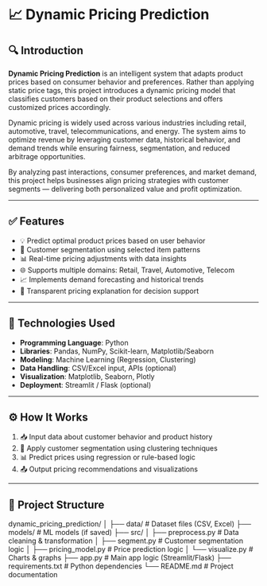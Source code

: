 # 📈 Dynamic Pricing Prediction

## 🔍 Introduction

**Dynamic Pricing Prediction** is an intelligent system that adapts product prices based on consumer behavior and preferences. Rather than applying static price tags, this project introduces a dynamic pricing model that classifies customers based on their product selections and offers customized prices accordingly. 

Dynamic pricing is widely used across various industries including retail, automotive, travel, telecommunications, and energy. The system aims to optimize revenue by leveraging customer data, historical behavior, and demand trends while ensuring fairness, segmentation, and reduced arbitrage opportunities.

By analyzing past interactions, consumer preferences, and market demand, this project helps businesses align pricing strategies with customer segments — delivering both personalized value and profit optimization.

---

## ✅ Features

- 💡 Predict optimal product prices based on user behavior
- 🧠 Customer segmentation using selected item patterns
- 📊 Real-time pricing adjustments with data insights
- 🌐 Supports multiple domains: Retail, Travel, Automotive, Telecom
- 📈 Implements demand forecasting and historical trends
- 🧾 Transparent pricing explanation for decision support

---

## 🧰 Technologies Used

- **Programming Language**: Python  
- **Libraries**: Pandas, NumPy, Scikit-learn, Matplotlib/Seaborn  
- **Modeling**: Machine Learning (Regression, Clustering)  
- **Data Handling**: CSV/Excel input, APIs (optional)  
- **Visualization**: Matplotlib, Seaborn, Plotly  
- **Deployment**: Streamlit / Flask (optional)

---

## ⚙️ How It Works

1. 📥 Input data about customer behavior and product history  
2. 🧮 Apply customer segmentation using clustering techniques  
3. 📊 Predict prices using regression or rule-based logic  
4. 📤 Output pricing recommendations and visualizations  

---

## 📁 Project Structure

dynamic_pricing_prediction/
│
├── data/ # Dataset files (CSV, Excel)
├── models/ # ML models (if saved)
├── src/
│ ├── preprocess.py # Data cleaning & transformation
│ ├── segment.py # Customer segmentation logic
│ ├── pricing_model.py # Price prediction logic
│ └── visualize.py # Charts & graphs
├── app.py # Main app logic (Streamlit/Flask)
├── requirements.txt # Python dependencies
└── README.md # Project documentation